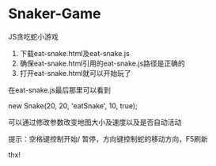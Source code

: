 # Snaker-Game
JS贪吃蛇小游戏

1. 下载eat-snake.html及eat-snake.js
2. 确保eat-snake.html引用的eat-snake.js路径是正确的
3. 打开eat-snake.html就可以开始玩了

在eat-snake.js最后那里可以看到

new Snake(20, 20, 'eatSnake', 10, true);

可以通过修改参数改变地图大小及速度以及是否自动活动

提示：空格键控制开始/ 暂停，方向键控制蛇的移动方向，F5刷新

thx!
